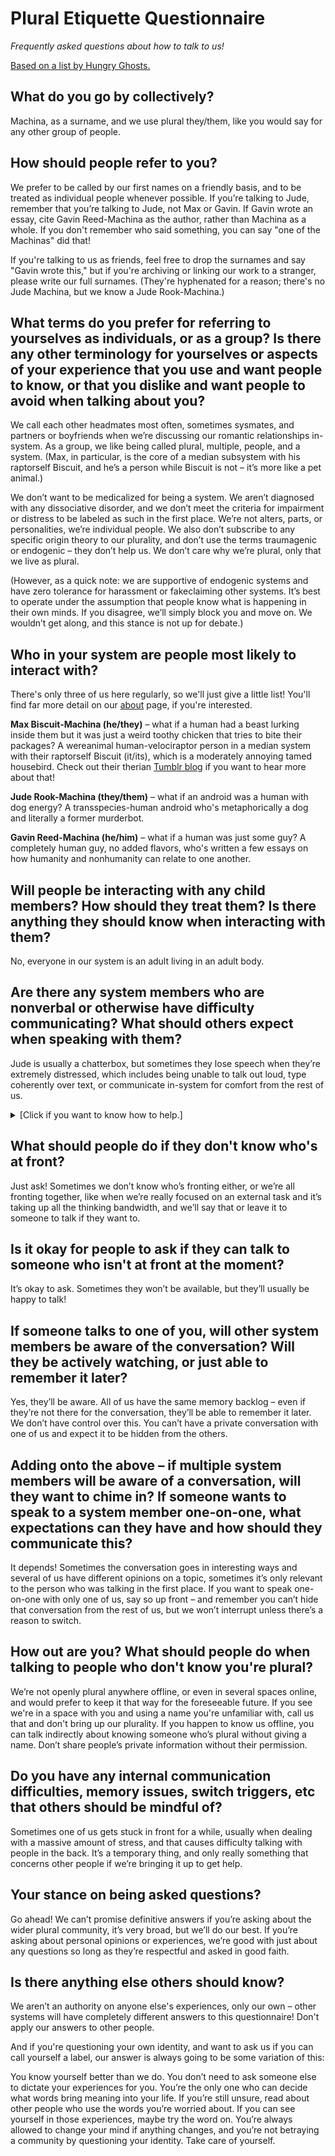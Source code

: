 # Plural Etiquette Questionnaire

*Frequently asked questions about how to talk to us!*

[Based on a list by Hungry Ghosts.](http://bit.ly/pluraletiquette)

## What do you go by collectively?

Machina, as a surname, and we use plural they/them, like you would say for any other group of people.

## How should people refer to you?

We prefer to be called by our first names on a friendly basis, and to be treated as individual people whenever possible. If you’re talking to Jude, remember that you’re talking to Jude, not Max or Gavin. If Gavin wrote an essay, cite Gavin Reed-Machina as the author, rather than Machina as a whole. If you don't remember who said something, you can say "one of the Machinas" did that!

If you're talking to us as friends, feel free to drop the surnames and say "Gavin wrote this," but if you're archiving or linking our work to a stranger, please write our full surnames. (They're hyphenated for a reason; there's no Jude Machina, but we know a Jude Rook-Machina.)

## What terms do you prefer for referring to yourselves as individuals, or as a group? Is there any other terminology for yourselves or aspects of your experience that you use and want people to know, or that you dislike and want people to avoid when talking about you?

We call each other headmates most often, sometimes sysmates, and partners or boyfriends when we’re discussing our romantic relationships in-system. As a group, we like being called plural, multiple, people, and a system. (Max, in particular, is the core of a median subsystem with his raptorself Biscuit, and he’s a person while Biscuit is not – it’s more like a pet animal.)

We don’t want to be medicalized for being a system. We aren’t diagnosed with any dissociative disorder, and we don’t meet the criteria for impairment or distress to be labeled as such in the first place. We’re not alters, parts, or personalities, we’re individual people. We also don’t subscribe to any specific origin theory to our plurality, and don’t use the terms traumagenic or endogenic – they don’t help us. We don’t care why we’re plural, only that we live as plural.

(However, as a quick note: we are supportive of endogenic systems and have zero tolerance for harassment or fakeclaiming other systems. It’s best to operate under the assumption that people know what is happening in their own minds. If you disagree, we’ll simply block you and move on. We wouldn’t get along, and this stance is not up for debate.)

## Who in your system are people most likely to interact with?

There's only three of us here regularly, so we'll just give a little list! You'll find far more detail on our [about](about) page, if you're interested.

**Max Biscuit-Machina (he/they)** – what if a human had a beast lurking inside them but it was just a weird toothy chicken that tries to bite their packages?
A wereanimal human-velociraptor person in a median system with their raptorself Biscuit (it/its), which is a moderately annoying tamed housebird. Check out their therian <a href="https://raptorish.tumblr.com/">Tumblr blog</a> if you want to hear more about that!

**Jude Rook-Machina (they/them)** – what if an android was a human with dog energy?
A transspecies-human android who's metaphorically a dog and literally a former murderbot.

**Gavin Reed-Machina (he/him)** – what if a human was just some guy?
A completely human guy, no added flavors, who's written a few essays on how humanity and nonhumanity can relate to one another.

## Will people be interacting with any child members? How should they treat them? Is there anything they should know when interacting with them?

No, everyone in our system is an adult living in an adult body.

## Are there any system members who are nonverbal or otherwise have difficulty communicating? What should others expect when speaking with them?

Jude is usually a chatterbox, but sometimes they lose speech when they’re extremely distressed, which includes being unable to talk out loud, type coherently over text, or communicate in-system for comfort from the rest of us.

<details>
  <summary>[Click if you want to know how to help.]</summary>
<br>
If you’re someone they trust to help when they can’t speak, talking to them calmly is good for grounding. Hugging, petting, wrapping a blanket around them, and other forms of comforting touch are helpful if you can give them, in person or over text. Ask them if they’ve eaten or had water in the last few hours, and encourage them to do so if they say no in any way. Breathing exercises can help if they’ve calmed down enough from crisis that they can do so. If you’re talking and they start talking too, even if it’s in short sentence fragments, that’s a good sign. Tell them it’s not their fault if they apologize. Thank you for being there for them, it means a lot.
</details>

## What should people do if they don't know who's at front?

Just ask! Sometimes we don’t know who’s fronting either, or we’re all fronting together, like when we’re really focused on an external task and it’s taking up all the thinking bandwidth, and we’ll say that or leave it to someone to talk if they want to.

## Is it okay for people to ask if they can talk to someone who isn't at front at the moment?

It’s okay to ask. Sometimes they won’t be available, but they’ll usually be happy to talk!

## If someone talks to one of you, will other system members be aware of the conversation? Will they be actively watching, or just able to remember it later?

Yes, they’ll be aware. All of us have the same memory backlog – even if they’re not there for the conversation, they’ll be able to remember it later. We don’t have control over this. You can’t have a private conversation with one of us and expect it to be hidden from the others.

## Adding onto the above – if multiple system members will be aware of a conversation, will they want to chime in? If someone wants to speak to a system member one-on-one, what expectations can they have and how should they communicate this?

It depends! Sometimes the conversation goes in interesting ways and several of us have different opinions on a topic, sometimes it’s only relevant to the person who was talking in the first place. If you want to speak one-on-one with only one of us, say so up front – and remember you can’t hide that conversation from the rest of us, but we won’t interrupt unless there’s a reason to switch.

## How out are you? What should people do when talking to people who don't know you're plural?

We’re not openly plural anywhere offline, or even in several spaces online, and would prefer to keep it that way for the foreseeable future. If you see we're in a space with you and using a name you're unfamiliar with, call us that and don't bring up our plurality. If you happen to know us offline, you can talk indirectly about knowing someone who’s plural without giving a name. Don’t share people’s private information without their permission.

## Do you have any internal communication difficulties, memory issues, switch triggers, etc that others should be mindful of?

Sometimes one of us gets stuck in front for a while, usually when dealing with a massive amount of stress, and that causes difficulty talking with people in the back. It’s a temporary thing, and only really something that concerns other people if we’re bringing it up to get help.

## Your stance on being asked questions?

Go ahead! We can’t promise definitive answers if you’re asking about the wider plural community, it’s very broad, but we’ll do our best. If you’re asking about personal opinions or experiences, we’re good with just about any questions so long as they’re respectful and asked in good faith.

## Is there anything else others should know?

We aren’t an authority on anyone else's experiences, only our own – other systems will have completely different answers to this questionnaire! Don't apply our answers to other people.

And if you're questioning your own identity, and want to ask us if you can call yourself a label, our answer is always going to be some variation of this:

You know yourself better than we do. You don’t need to ask someone else to dictate your experiences for you. You’re the only one who can decide what words bring meaning into your life. If you’re still unsure, read about other people who use the words you’re worried about. If you can see yourself in those experiences, maybe try the word on. You’re always allowed to change your mind if anything changes, and you’re not betraying a community by questioning your identity. Take care of yourself.
